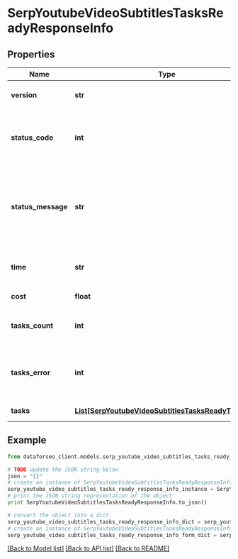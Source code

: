 # SerpYoutubeVideoSubtitlesTasksReadyResponseInfo


## Properties

Name | Type | Description | Notes
------------ | ------------- | ------------- | -------------
**version** | **str** | the current version of the API | [optional] 
**status_code** | **int** | general status code you can find the full list of the response codes here | [optional] 
**status_message** | **str** | general informational message you can find the full list of general informational messages here | [optional] 
**time** | **str** | total execution time, seconds | [optional] 
**cost** | **float** | total tasks cost, USD | [optional] 
**tasks_count** | **int** | the number of tasks in the tasks array | [optional] 
**tasks_error** | **int** | the number of tasks in the tasks array returned with an error | [optional] 
**tasks** | [**List[SerpYoutubeVideoSubtitlesTasksReadyTaskInfo]**](SerpYoutubeVideoSubtitlesTasksReadyTaskInfo.md) | array of tasks | [optional] 

## Example

```python
from dataforseo_client.models.serp_youtube_video_subtitles_tasks_ready_response_info import SerpYoutubeVideoSubtitlesTasksReadyResponseInfo

# TODO update the JSON string below
json = "{}"
# create an instance of SerpYoutubeVideoSubtitlesTasksReadyResponseInfo from a JSON string
serp_youtube_video_subtitles_tasks_ready_response_info_instance = SerpYoutubeVideoSubtitlesTasksReadyResponseInfo.from_json(json)
# print the JSON string representation of the object
print SerpYoutubeVideoSubtitlesTasksReadyResponseInfo.to_json()

# convert the object into a dict
serp_youtube_video_subtitles_tasks_ready_response_info_dict = serp_youtube_video_subtitles_tasks_ready_response_info_instance.to_dict()
# create an instance of SerpYoutubeVideoSubtitlesTasksReadyResponseInfo from a dict
serp_youtube_video_subtitles_tasks_ready_response_info_form_dict = serp_youtube_video_subtitles_tasks_ready_response_info.from_dict(serp_youtube_video_subtitles_tasks_ready_response_info_dict)
```
[[Back to Model list]](../README.md#documentation-for-models) [[Back to API list]](../README.md#documentation-for-api-endpoints) [[Back to README]](../README.md)


